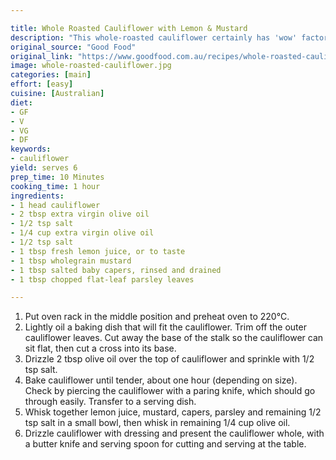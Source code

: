 ```yaml
---

title: Whole Roasted Cauliflower with Lemon & Mustard
description: "This whole-roasted cauliflower certainly has 'wow' factor."
original_source: "Good Food"
original_link: "https://www.goodfood.com.au/recipes/whole-roasted-cauliflower-with-lemon-and-mustard-20150719-3zk4z"
image: whole-roasted-cauliflower.jpg
categories: [main]
effort: [easy]
cuisine: [Australian]
diet:
- GF
- V
- VG
- DF
keywords:
- cauliflower
yield: serves 6
prep_time: 10 Minutes
cooking_time: 1 hour
ingredients:
- 1 head cauliflower
- 2 tbsp extra virgin olive oil
- 1/2 tsp salt
- 1/4 cup extra virgin olive oil
- 1/2 tsp salt
- 1 tbsp fresh lemon juice, or to taste
- 1 tbsp wholegrain mustard
- 1 tbsp salted baby capers, rinsed and drained
- 1 tbsp chopped flat-leaf parsley leaves

---
```


1. Put oven rack in the middle position and preheat oven to 220°C.
2. Lightly oil a baking dish that will fit the cauliflower. Trim off the outer cauliflower leaves. Cut away the base of the stalk so the cauliflower can sit flat, then cut a cross into its base.
3. Drizzle 2 tbsp olive oil over the top of cauliflower and sprinkle with 1/2 tsp salt.
4. Bake cauliflower until tender, about one hour (depending on size). Check by piercing the cauliflower with a paring knife, which should go through easily. Transfer to a serving dish.
5. Whisk together lemon juice, mustard, capers, parsley and remaining 1/2 tsp salt in a small bowl, then whisk in remaining 1/4 cup olive oil.
6. Drizzle cauliflower with dressing and present the cauliflower whole, with a butter knife and serving spoon for cutting and serving at the table.
